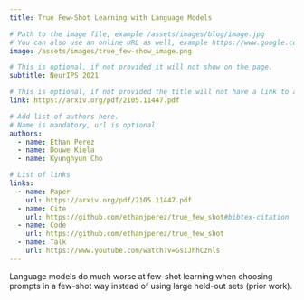 ```yaml
---
title: True Few-Shot Learning with Language Models

# Path to the image file, example /assets/images/blog/image.jpg
# You can also use an online URL as well, example https://www.google.com/image.jpg
image: /assets/images/true_few-show_image.png

# This is optional, if not provided it will not show on the page.
subtitle: NeurIPS 2021

# This is optional, if not provided the title will not have a link to anywhere
link: https://arxiv.org/pdf/2105.11447.pdf

# Add list of authors here.
# Name is mandatory, url is optional.
authors:
  - name: Ethan Perez
  - name: Douwe Kiela
  - name: Kyunghyun Cho

# List of links
links:
  - name: Paper
    url: https://arxiv.org/pdf/2105.11447.pdf
  - name: Cite
    url: https://github.com/ethanjperez/true_few_shot#bibtex-citation
  - name: Code
    url: https://github.com/ethanjperez/true_few_shot
  - name: Talk
    url: https://www.youtube.com/watch?v=GsIJhhCznls
---
```


<!--Abstract-->

Language models do much worse at few-shot learning when choosing prompts in a few-shot way instead of using large held-out sets (prior work).
